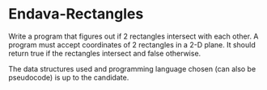 # Endava-Rectangles

Write a program that figures out if 2 rectangles intersect with each other. A program must accept coordinates of 2 rectangles in a 2-D plane. It should return true if the rectangles intersect and false otherwise.

The data structures used and programming language chosen (can also be pseudocode) is up to the candidate.
